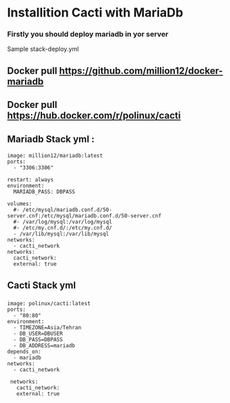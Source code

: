 # Installition Cacti with MariaDb
### Firstly you should deploy mariadb in yor server 
Sample stack-deploy.yml
## Docker pull https://github.com/million12/docker-mariadb
## Docker pull https://hub.docker.com/r/polinux/cacti

## Mariadb Stack yml :

#### 
    image: million12/mariadb:latest
    ports:
      - "3306:3306"

    restart: always
    environment:
      MARIADB_PASS: DBPASS

    volumes:
      #- /etc/mysql/mariadb.conf.d/50-server.cnf:/etc/mysql/mariadb.conf.d/50-server.cnf
      #- /var/log/mysql:/var/log/mysql
      #- /etc/my.cnf.d/:/etc/my.cnf.d/
      - /var/lib/mysql:/var/lib/mysql
    networks:
      - cacti_network
    networks:
      cacti_network:
      external: true


## Cacti Stack yml

###

    image: polinux/cacti:latest
    ports:
      - "80:80"
    environment:
      - TIMEZONE=Asia/Tehran
      - DB_USER=DBUSER
      - DB_PASS=DBPASS
      - DB_ADDRESS=mariadb
    depends_on:
      - mariadb
    networks:
      - cacti_network

     networks:
       cacti_network:
       external: true
